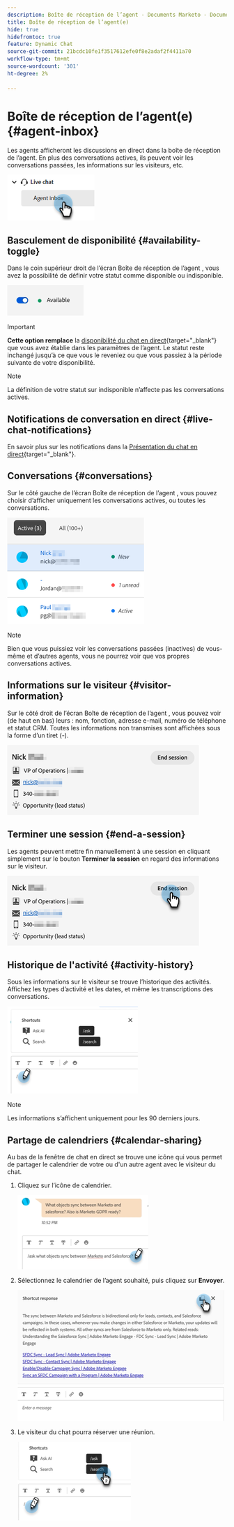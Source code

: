 ```yaml
---
description: Boîte de réception de l’agent - Documents Marketo - Documentation du produit
title: Boîte de réception de l’agent(e)
hide: true
hidefromtoc: true
feature: Dynamic Chat
source-git-commit: 21bcdc10fe1f3517612efe0f8e2adaf2f4411a70
workflow-type: tm+mt
source-wordcount: '301'
ht-degree: 2%

---
```


# Boîte de réception de l’agent(e) {#agent-inbox}

Les agents afficheront les discussions en direct dans la boîte de réception de l’agent. En plus des conversations actives, ils peuvent voir les conversations passées, les informations sur les visiteurs, etc.

![](assets/agent-inbox-1.png)

## Basculement de disponibilité {#availability-toggle}

Dans le coin supérieur droit de l’écran Boîte de réception de l’agent , vous avez la possibilité de définir votre statut comme disponible ou indisponible.

![](assets/agent-inbox-2.png)

>[!IMPORTANT]
>
>**Cette option remplace** la [disponibilité du chat en direct](/help/marketo/product-docs/demand-generation/dynamic-chat/setup-and-configuration/agent-settings.md#live-chat-availability){target="_blank"} que vous avez établie dans les paramètres de l’agent. Le statut reste inchangé jusqu’à ce que vous le reveniez ou que vous passiez à la période suivante de votre disponibilité.

>[!NOTE]
>
>La définition de votre statut sur indisponible n’affecte pas les conversations actives.

## Notifications de conversation en direct {#live-chat-notifications}

En savoir plus sur les notifications dans la [Présentation du chat en direct](/help/marketo/product-docs/demand-generation/dynamic-chat/live-chat/live-chat-overview.md#live-chat-notifications){target="_blank"}.

## Conversations {#conversations}

Sur le côté gauche de l’écran Boîte de réception de l’agent , vous pouvez choisir d’afficher uniquement les conversations actives, ou toutes les conversations.

![](assets/agent-inbox-4.png)

>[!NOTE]
>
>Bien que vous puissiez voir les conversations passées (inactives) de vous-même et d’autres agents, vous ne pourrez voir que vos propres conversations actives.

## Informations sur le visiteur {#visitor-information}

Sur le côté droit de l’écran Boîte de réception de l’agent , vous pouvez voir (de haut en bas) leurs : nom, fonction, adresse e-mail, numéro de téléphone et statut CRM. Toutes les informations non transmises sont affichées sous la forme d’un tiret (-).

![](assets/agent-inbox-5.png)

## Terminer une session {#end-a-session}

Les agents peuvent mettre fin manuellement à une session en cliquant simplement sur le bouton **Terminer la session** en regard des informations sur le visiteur.

![](assets/agent-inbox-6.png)

## Historique de l&#39;activité {#activity-history}

Sous les informations sur le visiteur se trouve l’historique des activités. Affichez les types d’activité et les dates, et même les transcriptions des conversations.

![](assets/agent-inbox-7.png)

>[!NOTE]
>
>Les informations s’affichent uniquement pour les 90 derniers jours.

## Partage de calendriers {#calendar-sharing}

Au bas de la fenêtre de chat en direct se trouve une icône qui vous permet de partager le calendrier de votre ou d&#39;un autre agent avec le visiteur du chat.

1. Cliquez sur l’icône de calendrier.

   ![](assets/agent-inbox-8.png)

1. Sélectionnez le calendrier de l’agent souhaité, puis cliquez sur **Envoyer**.

   ![](assets/agent-inbox-9.png)

1. Le visiteur du chat pourra réserver une réunion.

   ![](assets/agent-inbox-10.png)
